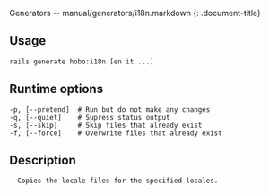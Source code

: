 Generators -- manual/generators/i18n.markdown
{: .document-title}


## Usage

    

    rails generate hobo:i18n [en it ...]


## Runtime options

    

    -p, [--pretend]  # Run but do not make any changes
    -q, [--quiet]    # Supress status output
    -s, [--skip]     # Skip files that already exist
    -f, [--force]    # Overwrite files that already exist


## Description

    


      Copies the locale files for the specified locales.
